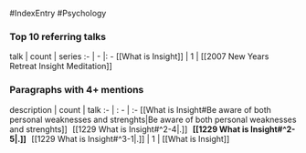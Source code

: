 #IndexEntry #Psychology

### Top 10 referring talks
talk | count | series
:- | - |: -
[[What is Insight]] | 1 | [[2007 New Years Retreat Insight Meditation]]

### Paragraphs with 4+ mentions
description | count | talk
:- | : - | :-
[[What is Insight#Be aware of both personal weaknesses and strenghts\|Be aware of both personal weaknesses and strenghts]] &nbsp;&nbsp;[[1229 What is Insight#^2-4\|.]] &nbsp; **[[1229 What is Insight#^2-5\|.]]** &nbsp; [[1229 What is Insight#^3-1\|.]] | 1 | [[What is Insight]]


